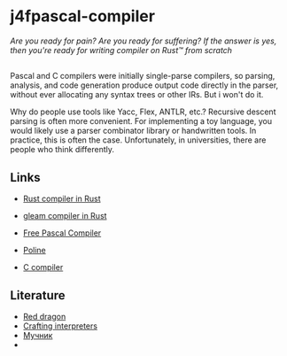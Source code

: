 # j4fpascal-compiler

*Are you ready for pain? Are you ready for suffering? If the answer is yes, then you're ready for writing compiler on Rust™ from scratch*

## 

Pascal and C compilers were initially single-parse compilers, so parsing, analysis, and code generation produce output code directly in the parser, without ever allocating any
syntax trees or other IRs. But i won't do it.

Why do people use tools like Yacc, Flex, ANTLR, etc.? Recursive descent parsing is often more convenient. For implementing a toy language, you would likely use a parser combinator library or handwritten tools. In practice, this is often the case. Unfortunately, in universities, there are people who think differently.

## Links

* [Rust compiler in Rust](https://github.com/rust-lang/rust)
* [gleam compiler in Rust](https://github.com/gleam-lang/gleam)
* [Free Pascal Compiler](https://gitlab.com/freepascal.org)

* [Poline](https://github.com/cronokirby/poline)
* [C compiler](https://github.com/ClementTsang/rustcc)

## Literature

* [Red dragon]()
* [Crafting interpreters](https://craftinginterpreters.com/)
* [Мучник]()
* []()
